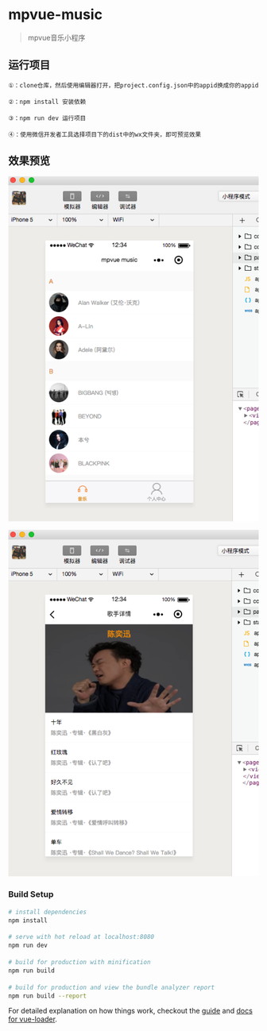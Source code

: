 # mpvue-music

> mpvue音乐小程序

## 运行项目
```
①：clone仓库，然后使用编辑器打开，把project.config.json中的appid换成你的appid

②：npm install 安装依赖

③：npm run dev 运行项目

④：使用微信开发者工具选择项目下的dist中的wx文件夹，即可预览效果
```

## 效果预览
![Image text](https://github.com/XieTongXue/github-img/blob/master/mpvue-music/singer.png)

![Image text](https://github.com/XieTongXue/github-img/blob/master/mpvue-music/singer-detail.png)

### Build Setup

``` bash
# install dependencies
npm install

# serve with hot reload at localhost:8080
npm run dev

# build for production with minification
npm run build

# build for production and view the bundle analyzer report
npm run build --report
```

For detailed explanation on how things work, checkout the [guide](http://vuejs-templates.github.io/webpack/) and [docs for vue-loader](http://vuejs.github.io/vue-loader).
